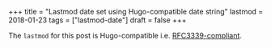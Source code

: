 +++
title = "Lastmod date set using Hugo-compatible date string"
lastmod = 2018-01-23
tags = ["lastmod-date"]
draft = false
+++

The `lastmod` for this post is Hugo-compatible i.e. [RFC3339-compliant](https://tools.ietf.org/html/rfc3339#section-5.8).
